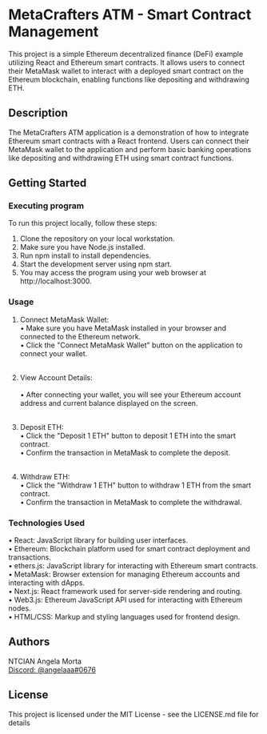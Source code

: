 # MetaCrafters ATM - Smart Contract Management

This project is a simple Ethereum decentralized finance (DeFi) example utilizing React and Ethereum smart contracts. It allows users to connect their MetaMask wallet to interact with a deployed smart contract on the Ethereum blockchain, enabling functions like depositing and withdrawing ETH.

## Description

The MetaCrafters ATM application is a demonstration of how to integrate Ethereum smart contracts with a React frontend. Users can connect their MetaMask wallet to the application and perform basic banking operations like depositing and withdrawing ETH using smart contract functions.

## Getting Started

### Executing program

To run this project locally, follow these steps:

1. Clone the repository on your local workstation.
2. Make sure you have Node.js installed.
3. Run npm install to install dependencies.
4. Start the development server using npm start.
5. You may access the program using your web browser at http://localhost:3000.

### Usage

1. Connect MetaMask Wallet:<br>
   • Make sure you have MetaMask installed in your browser and connected to the Ethereum network.<br>
   • Click the "Connect MetaMask Wallet" button on the application to connect your wallet.<br><br>
  
2. View Account Details:<br><br>
  • After connecting your wallet, you will see your Ethereum account address and current balance displayed on the screen.<br><br>

3. Deposit ETH:<br>
  • Click the "Deposit 1 ETH" button to deposit 1 ETH into the smart contract.<br>
  • Confirm the transaction in MetaMask to complete the deposit.<br><br>

4. Withdraw ETH:<br>
  • Click the "Withdraw 1 ETH" button to withdraw 1 ETH from the smart contract.<br>
  • Confirm the transaction in MetaMask to complete the withdrawal.<br>

### Technologies Used

• React: JavaScript library for building user interfaces.<br>
• Ethereum: Blockchain platform used for smart contract deployment and transactions.<br>
• ethers.js: JavaScript library for interacting with Ethereum smart contracts.<br>
• MetaMask: Browser extension for managing Ethereum accounts and interacting with dApps.<br>
• Next.js: React framework used for server-side rendering and routing.<br>
• Web3.js: Ethereum JavaScript API used for interacting with Ethereum nodes.<br>
• HTML/CSS: Markup and styling languages used for frontend design.<br>

## Authors

NTCIAN Angela Morta
<br>
[Discord: @angelaaa#0676](https://discordapp.com/users/angelaaa#0676)

## License

This project is licensed under the MIT License - see the LICENSE.md file for details
